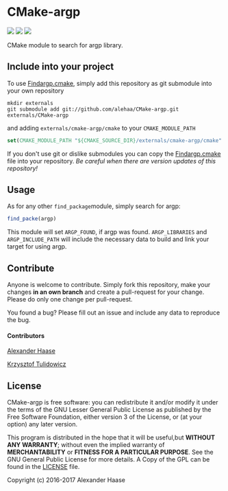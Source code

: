 # CMake-argp

[![](https://img.shields.io/github/issues-raw/alehaa/CMake-argp.svg?style=flat-square)](https://github.com/alehaa/CMake-argp/issues)
[![](http://img.shields.io/badge/license-LGPL-blue.svg?style=flat-square)](http://www.gnu.org/licenses/)
![](http://img.shields.io/badge/CMake_required-2.6-lightgrey.svg?style=flat-square)

CMake module to search for argp library.



## Include into your project

To use [Findargp.cmake](cmake/Findargp.cmake), simply add this repository as git submodule into your own repository
```Shell
mkdir externals
git submodule add git://github.com/alehaa/CMake-argp.git externals/CMake-argp
```
and adding ```externals/cmake-argp/cmake``` to your ```CMAKE_MODULE_PATH```
```CMake
set(CMAKE_MODULE_PATH "${CMAKE_SOURCE_DIR}/externals/cmake-argp/cmake" ${CMAKE_MODULE_PATH})
```

If you don't use git or dislike submodules you can copy the [Findargp.cmake](cmake/Findargp.cmake) file into your repository. *Be careful when there are version updates of this repository!*


## Usage

As for any other ```find_package```module, simply search for argp:
```CMake
find_packe(argp)
```

This module will set `ARGP_FOUND`, if argp was found. `ARGP_LIBRARIES` and `ARGP_INCLUDE_PATH` will include the necessary data to build and link your target for using argp.


## Contribute

Anyone is welcome to contribute. Simply fork this repository, make your changes **in an own branch** and create a pull-request for your change. Please do only one change per pull-request.

You found a bug? Please fill out an issue and include any data to reproduce the bug.

#### Contributors

[Alexander Haase](https://github.com/alehaa)

[Krzysztof Tulidowicz](https://github.com/stilgarpl)


## License

CMake-argp is free software: you can redistribute it and/or modify it under the terms of the GNU Lesser General Public License as published by the Free Software Foundation, either version 3 of the License, or (at your option) any later version.

This program is distributed in the hope that it will be useful,but **WITHOUT ANY WARRANTY**; without even the implied warranty of **MERCHANTABILITY** or **FITNESS FOR A PARTICULAR PURPOSE**. See the GNU General Public License for more details. A Copy of the GPL can be found in the [LICENSE](LICENSE) file.

Copyright (c) 2016-2017 Alexander Haase
